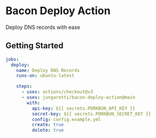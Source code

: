 # Bacon Deploy Action

Deploy DNS records with ease

## Getting Started

```yaml
jobs:
  deploy:
    name: Deploy DNS Records
    runs-on: ubuntu-latest

    steps:
      - uses: actions/checkout@v3
      - uses: jungaretti/bacon-deploy-action@main
        with:
          api-key: ${{ secrets.PORKBUN_API_KEY }}
          secret-key: ${{ secrets.PORKBUN_SECRET_KEY }}
          config: config.example.yml
          create: true
          delete: true
```
